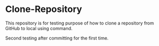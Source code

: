 # Clone-Repository

This repository is for testing purpose of how to clone a repository from GitHub to local using command.

Second testing after committing for the first time.